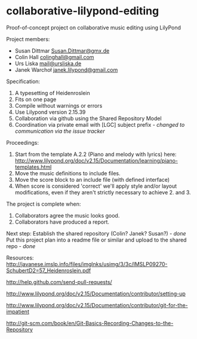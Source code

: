 collaborative-lilypond-editing
==============================

Proof-of-concept project on collaborative music editing using LilyPond

  Project members:
  - Susan Dittmar <Susan.Dittmar@gmx.de>
  - Colin Hall <colinghall@gmail.com>
  - Urs Liska <mail@ursliska.de>
  - Janek Warchoł <janek.lilypond@gmail.com>
  
  Specification:
  1. A typesetting of Heidenroslein
  2. Fits on one page
  3. Compile without warnings or errors
  4. Use Lilypond version 2.15.39
  5. Collaboration via github using the Shared Repository Model
  6. Coordination via private email with [LGC] subject prefix - *changed to communication via the issue tracker*

  Proceedings:
  1. Start from the template A.2.2 (Piano and melody with lyrics) here: 
  http://www.lilypond.org/doc/v2.15/Documentation/learning/piano-templates.html
  2. Move the music definitions to include files.
  3. Move the score block to an include file (with defined interface)
  4. When score is considered 'correct' we'll apply style and/or layout modifications, 
  even if they aren't strictly necessary to achieve 2. and 3.
  
  The project is complete when:
  1. Collaborators agree the music looks good.
  2. Collaborators have produced a report.
  
  Next step:
  Establish the shared repository (Colin? Janek? Susan?) *- done*
  Put this project plan into a readme file or similar and upload to the shared repo - *done*
  
  
  Resources:
  http://javanese.imslp.info/files/imglnks/usimg/3/3c/IMSLP09270-SchubertD2=57_Heidenroslein.pdf
  
  http://help.github.com/send-pull-requests/
  
  http://www.lilypond.org/doc/v2.15/Documentation/contributor/setting-up
  
  http://www.lilypond.org/doc/v2.15/Documentation/contributor/git-for-the-impatient
  
  http://git-scm.com/book/en/Git-Basics-Recording-Changes-to-the-Repository
